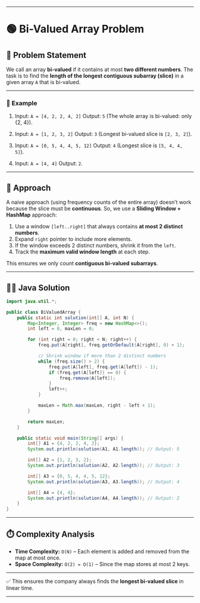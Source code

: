 
---

# 🟢 Bi-Valued Array Problem

## 📌 Problem Statement

We call an array **bi-valued** if it contains at most **two different numbers**.
The task is to find the **length of the longest contiguous subarray (slice)** in a given array `A` that is bi-valued.

---

### 🔹 Example

1. Input: `A = [4, 2, 2, 4, 2]`
   Output: `5`
   (The whole array is bi-valued: only {2, 4}).

2. Input: `A = [1, 2, 3, 2]`
   Output: `3`
   (Longest bi-valued slice is `[2, 3, 2]`).

3. Input: `A = [0, 5, 4, 4, 5, 12]`
   Output: `4`
   (Longest slice is `[5, 4, 4, 5]`).

4. Input: `A = [4, 4]`
   Output: `2`.

---

## 🚀 Approach

A naive approach (using frequency counts of the entire array) doesn’t work because the slice must be **continuous**.
So, we use a **Sliding Window + HashMap** approach:

1. Use a window `[left..right]` that always contains **at most 2 distinct numbers**.
2. Expand `right` pointer to include more elements.
3. If the window exceeds 2 distinct numbers, shrink it from the `left`.
4. Track the **maximum valid window length** at each step.

This ensures we only count **contiguous bi-valued subarrays**.

---

## 🧑‍💻 Java Solution

```java
import java.util.*;

public class BiValuedArray {
    public static int solution(int[] A, int N) {
        Map<Integer, Integer> freq = new HashMap<>();
        int left = 0, maxLen = 0;

        for (int right = 0; right < N; right++) {
            freq.put(A[right], freq.getOrDefault(A[right], 0) + 1);

            // Shrink window if more than 2 distinct numbers
            while (freq.size() > 2) {
                freq.put(A[left], freq.get(A[left]) - 1);
                if (freq.get(A[left]) == 0) {
                    freq.remove(A[left]);
                }
                left++;
            }

            maxLen = Math.max(maxLen, right - left + 1);
        }

        return maxLen;
    }

    public static void main(String[] args) {
        int[] A1 = {4, 2, 2, 4, 2};
        System.out.println(solution(A1, A1.length)); // Output: 5

        int[] A2 = {1, 2, 3, 2};
        System.out.println(solution(A2, A2.length)); // Output: 3

        int[] A3 = {0, 5, 4, 4, 5, 12};
        System.out.println(solution(A3, A3.length)); // Output: 4

        int[] A4 = {4, 4};
        System.out.println(solution(A4, A4.length)); // Output: 2
    }
}
```

---

## ⏱️ Complexity Analysis

* **Time Complexity:** `O(N)` – Each element is added and removed from the map at most once.
* **Space Complexity:** `O(2) = O(1)` – Since the map stores at most 2 keys.

---

✅ This ensures the company always finds the **longest bi-valued slice** in linear time.

---

